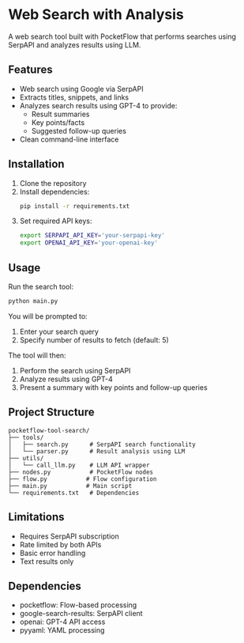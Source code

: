 # Web Search with Analysis

A web search tool built with PocketFlow that performs searches using SerpAPI and analyzes results using LLM.

## Features

- Web search using Google via SerpAPI
- Extracts titles, snippets, and links
- Analyzes search results using GPT-4 to provide:
  - Result summaries
  - Key points/facts
  - Suggested follow-up queries
- Clean command-line interface

## Installation

1. Clone the repository
2. Install dependencies:
   ```bash
   pip install -r requirements.txt
   ```
3. Set required API keys:
   ```bash
   export SERPAPI_API_KEY='your-serpapi-key'
   export OPENAI_API_KEY='your-openai-key'
   ```

## Usage

Run the search tool:

```bash
python main.py
```

You will be prompted to:

1. Enter your search query
2. Specify number of results to fetch (default: 5)

The tool will then:

1. Perform the search using SerpAPI
2. Analyze results using GPT-4
3. Present a summary with key points and follow-up queries

## Project Structure

```
pocketflow-tool-search/
├── tools/
│   ├── search.py      # SerpAPI search functionality
│   └── parser.py      # Result analysis using LLM
├── utils/
│   └── call_llm.py    # LLM API wrapper
├── nodes.py           # PocketFlow nodes
├── flow.py           # Flow configuration
├── main.py           # Main script
└── requirements.txt   # Dependencies
```

## Limitations

- Requires SerpAPI subscription
- Rate limited by both APIs
- Basic error handling
- Text results only

## Dependencies

- pocketflow: Flow-based processing
- google-search-results: SerpAPI client
- openai: GPT-4 API access
- pyyaml: YAML processing
